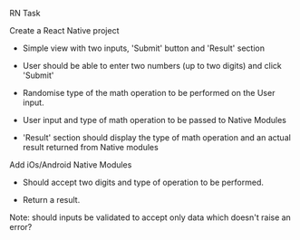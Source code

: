 RN Task

Create a React Native project

   - Simple view with two inputs, 'Submit' button and 'Result' section

   - User should be able to enter two numbers (up to two digits) and click 'Submit'

   - Randomise type of the math operation to be performed on the User input.

   - User input and type of math operation to be passed to Native Modules

   - 'Result' section should display the type of math operation and an actual result returned from Native modules

Add iOs/Android Native Modules

   - Should accept two digits and type of operation to be performed.

   - Return a result.


Note: should inputs be validated to accept only data which doesn't raise an error?
